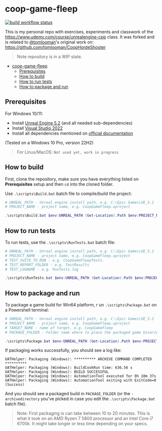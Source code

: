 # coop-game-fleep

[![build workflow status](https://github.com/filfreire/coop-game-fleep/actions/workflows/build.yml/badge.svg)](https://github.com/filfreire/coop-game-fleep/actions/workflows/build.yml)

This is my personal repo with exercises, experiments and classwork of the <https://www.udemy.com/course/unrealengine-cpp> class.
It was forked and is related to [@tomlooman](https://github.com/tomlooman)'s original work on: <https://github.com/tomlooman/CoopHordeShooter>

> Note repository is in a WIP state.

- [coop-game-fleep](#coop-game-fleep)
  - [Prerequisites](#prerequisites)
  - [How to build](#how-to-build)
  - [How to run tests](#how-to-run-tests)
  - [How to package and run](#how-to-package-and-run)

## Prerequisites

For Windows 10/11:

- Install [Unreal Engine 5.2](https://www.unrealengine.com/en-US/download) (and all needed sub-dependencies)
- Install [Visual Studio 2022](https://visualstudio.microsoft.com/vs/)
- Install all dependencies mentioned on [official documentation](https://docs.unrealengine.com/5.2/en-US/setting-up-visual-studio-development-environment-for-cplusplus-projects-in-unreal-engine/)

(Tested on a Windows 10 Pro, version 22H2)

> For Linux/MacOS: `Not used yet, work in progress`

## How to build

First, clone the repository, make sure you have everything listed on **Prerequisites** setup and then `cd` into the cloned folder.

Use `.\scripts\Build.bat` batch file to compile/build the project:

```powershell
# UNREAL_PATH - Unreal engine install path, e.g. C:\Epic Games\UE_5.2
# PROJECT_NAME - project name, e.g. CoopGameFleep.uproject

.\scripts\Build.bat $env:UNREAL_PATH (Get-Location).Path $env:PROJECT_NAME
```

## How to run tests

To run tests, use the `.\scripts\RunTests.bat` batch file:

```powershell
# UNREAL_PATH - Unreal engine install path, e.g. C:\Epic Games\UE_5.2
# PROJECT_NAME - project name, e.g. CoopGameFleep.uproject
# TEST_SUITE_TO_RUN - e.g. CoopGameFleepTests.
# TEST_REPORT_FOLDER - e.g. TestResults
# TEST_LOGNAME - e.g. RunTests.log

.\scripts\RunTests.bat $env:UNREAL_PATH (Get-Location).Path $env:PROJECT_NAME $env:TEST_SUITE_TO_RUN $env:TEST_REPORT_FOLDER $env:TEST_LOGNAME
```

## How to package and run

To package a game build for Win64 platform, r   un `.\scripts\Package.bat` on a Powershell terminal:

```powershell
# UNREAL_PATH - Unreal engine install path, e.g. C:\Epic Games\UE_5.2
# PROJECT_NAME - project name, e.g. CoopGameFleep.uproject
# TARGET_NAME - name of target, e.g. CoopGameFleep
# PACKAGE_FOLDER - Folder name where to place the packaged game binaries, e.g. PackageResults

.\scripts\Package.bat $env:UNREAL_PATH (Get-Location).Path $env:PROJECT_NAME $env:TARGET_NAME $env:PACKAGE_FOLDER
```

If packaging works successfully, you should see a log like:

```plaintext
UATHelper: Packaging (Windows): ********** ARCHIVE COMMAND COMPLETED **********
UATHelper: Packaging (Windows): BuildCookRun time: 636.56 s
UATHelper: Packaging (Windows): BUILD SUCCESSFUL
UATHelper: Packaging (Windows): AutomationTool executed for 0h 10m 37s
UATHelper: Packaging (Windows): AutomationTool exiting with ExitCode=0 (Success)
```

And you should see a packaged build in `PACKAGE_FOLDER` (or the `-archivedirectory` you've picked in case you edit the `.\scripts\Package.bat` batch file).

> Note: First packaging is can take between 10 to 20 minutes. This is what it took on an AMD Ryzen 7 5800 processor and an Intel Core i7 6700k. It might take longer or less time depending on your specs.
